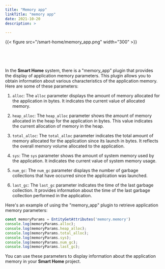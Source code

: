 ```yaml
---
title: "Memory app"
linkTitle: "memory app"
date: 2021-10-20
description: >
  
---
```


{{< figure src="/smart-home/memory_app.png" width="300" >}}

&nbsp;

&nbsp;

In the **Smart Home** system, there is a "memory_app" plugin that provides the display of application memory parameters.
This plugin allows you to obtain information about various characteristics of the application memory. Here are some of
these parameters:

1. `alloc`: The `alloc` parameter displays the amount of memory allocated for the application in bytes. It indicates the
   current value of allocated memory.

2. `heap_alloc`: The `heap_alloc` parameter shows the amount of memory allocated in the heap for the application in
   bytes. This value indicates the current allocation of memory in the heap.

3. `total_alloc`: The `total_alloc` parameter indicates the total amount of memory allocated for the application since
   its launch in bytes. It reflects the overall memory volume allocated to the application.

4. `sys`: The `sys` parameter shows the amount of system memory used by the application. It indicates the current value
   of system memory usage.

5. `num_gc`: The `num_gc` parameter displays the number of garbage collections that have occurred since the application
   was launched.

6. `last_gc`: The `last_gc` parameter indicates the time of the last garbage collection. It provides information about
   the time of the last garbage collection performed in the application.

Here's an example of using the "memory_app" plugin to retrieve application memory parameters:

```javascript
const memoryParams = EntityGetAttributes('memory.memory')
console.log(memoryParams.alloc);
console.log(memoryParams.heap_alloc);
console.log(memoryParams.total_alloc);
console.log(memoryParams.sys);
console.log(memoryParams.num_gc);
console.log(memoryParams.last_gc);
```

You can use these parameters to display information about the application memory in your **Smart Home** project.
